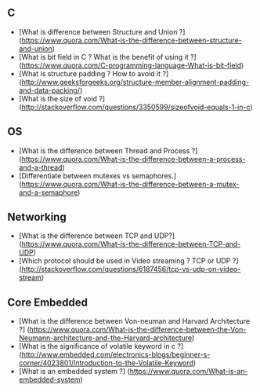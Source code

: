 ## C 
- [What is difference between Structure and Union ?] (https://www.quora.com/What-is-the-difference-between-structure-and-union)
- [What is bit field in C ? What is the benefit of using it ?] (https://www.quora.com/C-programming-language-What-is-bit-field)
- [What is structure padding ? How to avoid it ?] (http://www.geeksforgeeks.org/structure-member-alignment-padding-and-data-packing/)
- [What is the size of void ?] (http://stackoverflow.com/questions/3350599/sizeofvoid-equals-1-in-c)


## OS
- [What is the difference between Thread and Process ?] (https://www.quora.com/What-is-the-difference-between-a-process-and-a-thread)
- [Differentiate between mutexes vs semaphores.] (https://www.quora.com/What-is-the-difference-between-a-mutex-and-a-semaphore)

## Networking
- [What is the difference between TCP and UDP?] (https://www.quora.com/What-is-the-difference-between-TCP-and-UDP)
- [Which protocol should be used in Video streaming ? TCP or UDP ?] (http://stackoverflow.com/questions/6187456/tcp-vs-udp-on-video-stream)



## Core Embedded
- [What is the difference between Von-neuman and Harvard Architecture ?] (https://www.quora.com/What-is-the-difference-between-the-Von-Neumann-architecture-and-the-Harvard-architecture)
- [What is the significance of volatile keyword in c ?] (http://www.embedded.com/electronics-blogs/beginner-s-corner/4023801/Introduction-to-the-Volatile-Keyword)
- [What is an embedded system ?] (https://www.quora.com/What-is-an-embedded-system)
